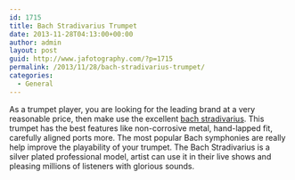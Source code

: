 ```yaml
---
id: 1715
title: Bach Stradivarius Trumpet
date: 2013-11-28T04:13:00+00:00
author: admin
layout: post
guid: http://www.jafotography.com/?p=1715
permalink: /2013/11/28/bach-stradivarius-trumpet/
categories:
  - General
---
```

As a trumpet player, you are looking for the leading brand at a very reasonable price, then make use the excellent [bach stradivarius](http://www.guitarcenter.com/Bach.gc). This trumpet has the best features like non-corrosive metal, hand-lapped fit, carefully aligned ports more. The most popular Bach symphonies are really help improve the playability of your trumpet. The Bach Stradivarius is a silver plated professional model, artist can use it in their live shows and pleasing millions of listeners with glorious sounds.